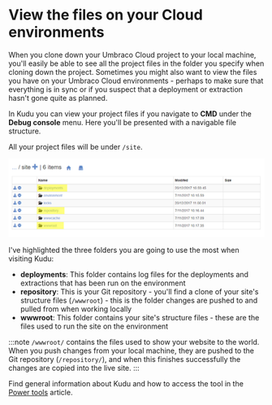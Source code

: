 # View the files on your Cloud environments

When you clone down your Umbraco Cloud project to your local machine, you'll easily be able to see all the project files in the folder you specify when cloning down the project. Sometimes you might also want to view the files you have on your Umbraco Cloud environments - perhaps to make sure that everything is in sync or if you suspect that a deployment or extraction hasn't gone quite as planned.

In Kudu you can view your project files if you navigate to **CMD** under the **Debug console** menu. Here you'll be presented with a navigable file structure.

All your project files will be under `/site`.

![File structure](images/CMD-file-structure.png)

I've highlighted the three folders you are going to use the most when visiting Kudu:

* **deployments**: This folder contains log files for the deployments and extractions that has been run on the environment
* **repository**: This is your Git repository - you'll find a clone of your site's structure files (`/wwwroot`) - this is the folder changes are pushed to and pulled from when working locally
* **wwwroot**: This folder contains your site's structure files - these are the files used to run the site on the environment

:::note
`/wwwroot/` contains the files used to show your website to the world. When you push changes from your local machine, they are pushed to the Git repository (`/repository/`), and when this finishes successfully the changes are copied into the live site.
:::

Find general information about Kudu and how to access the tool in the [Power tools](../) article.
